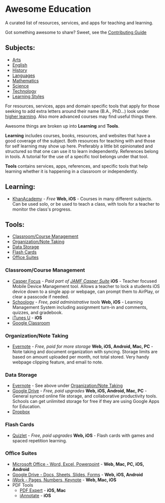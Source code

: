 # Awesome Education

A curated list of resources, services, and apps for teaching and learning.

Got something awesome to share? Sweet, see the [Contributing Guide](CONTRIBUTING.md)

## Subjects:
- [Arts](arts.md)
- [English](english.md)
- [History](history.md)
- [Languages](languages.md)
- [Mathematics](mathematics.md)
- [Science](science.md)
- [Technology](technology.md)
- [Learning Styles](learning-styles.md)

For resources, services, apps and domain specific tools that apply for those seeking to add extra letters around their name (B.A., PhD...) look under [higher learning](higher/). Also more advanced courses may find useful things there.

Awesome things are broken up into __Learning__ and __Tools__.

__Learning__ includes courses, books, resources, and websites that have a good coverage of the subject. Both resources for teaching with and those for self learning may show up here. Preferably a little bit opinionated and structured so that one can use it to learn independently. References belong in tools. A tutorial for the use of a specific tool belongs under that tool.

__Tools__ contains services, apps, references, and specific tools that help learning whether it is happening in a classroom or independently.

## Learning:
- [KhanAcademy](https://www.khanacademy.org) - _Free_ __Web, iOS__ - Courses in many different subjects. Can be used solo, or be used to teach a class, with tools for a teacher to monitor the class's progress.

## Tools:
- [Classroom/Course Management](#classroomcourse-management)
- [Organization/Note Taking](#organizationnote-taking)
- [Data Storage](#data-storage)
- [Flash Cards](#flash-cards)
- [Office Suites](#office-suites)

### Classroom/Course Management
- [Casper Focus](http://www.jamfsoftware.com/products/casper-focus/) - _Paid part of [JAMF Casper Suite](http://www.jamfsoftware.com/products/casper-suite/)_ __iOS__ - Teacher focused Mobile Device Management tool. Allows a teacher to lock a students iOS device down to a single app or webpage, can prompt them to AirPlay, or clear a passcode if needed.
- [Schoology](https://www.schoology.com) - _Free, paid administrative tools_  __Web, iOS__ - Learning Management System including assignment turn-in and comments, quizzes, and gradebook.
- [iTunes U](http://www.apple.com/education/ipad/itunes-u/) - __iOS__
- [Google Classroom](https://classroom.google.com/)

### Organization/Note Taking
- [Evernote](https://evernote.com) - _Free, paid for more storage_ __Web, iOS, Android, Mac, PC__ - Note taking and document organization with syncing. Storage limits are based on amount uploaded per month, not total stored. Very handy webpage clipping feature, and email to note.

### Data Storage
- [Evernote](https://evernote.com) - See above under [Organization/Note Taking](#organization/note-taking)
- [Google Drive](https://drive.google.com/) - _Free, paid upgrades_ __Web, iOS, Android, Mac, PC__ - General synced online file storage, and collaborative productivity tools. Schools can get unlimited storage for free if they are using Google Apps for Education.
- [Dropbox]()

### Flash Cards
- [Quizlet](https://quizlet.com/) - _Free, paid upgrades_ __Web, iOS__ - Flash cards with games and spaced repetition learning.

### Office Suites
- [Microsoft Office - Word, Excel, Powerpoint](https://products.office.com/en-US/) - __Web, Mac, PC, iOS, Android__
- [Google Drive - Docs, Sheets, Slides, Forms](https://drive.google.com/) - __Web, iOS, Android__
- [iWork - Pages, Numbers, Keynote](http://www.apple.com/iwork-for-icloud/) - __Web, Mac, iOS__
- PDF Tools
  - [PDF Expert](https://readdle.com/products/pdfexpert5) - __iOS, Mac__
  - [iAnnotate](http://www.iannotate.com) - __iOS__
